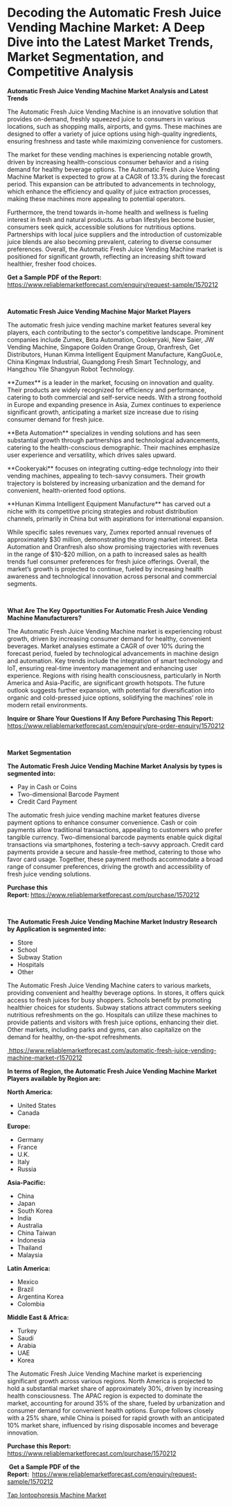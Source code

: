 <p><h1>Decoding the Automatic Fresh Juice Vending Machine Market: A Deep Dive into the Latest Market Trends, Market Segmentation, and Competitive Analysis</h1></p><p><strong>Automatic Fresh Juice Vending Machine Market Analysis and Latest Trends</strong></p>
<p><p>The Automatic Fresh Juice Vending Machine is an innovative solution that provides on-demand, freshly squeezed juice to consumers in various locations, such as shopping malls, airports, and gyms. These machines are designed to offer a variety of juice options using high-quality ingredients, ensuring freshness and taste while maximizing convenience for customers.</p><p>The market for these vending machines is experiencing notable growth, driven by increasing health-conscious consumer behavior and a rising demand for healthy beverage options. The Automatic Fresh Juice Vending Machine Market is expected to grow at a CAGR of 13.3% during the forecast period. This expansion can be attributed to advancements in technology, which enhance the efficiency and quality of juice extraction processes, making these machines more appealing to potential operators.</p><p>Furthermore, the trend towards in-home health and wellness is fueling interest in fresh and natural products. As urban lifestyles become busier, consumers seek quick, accessible solutions for nutritious options. Partnerships with local juice suppliers and the introduction of customizable juice blends are also becoming prevalent, catering to diverse consumer preferences. Overall, the Automatic Fresh Juice Vending Machine market is positioned for significant growth, reflecting an increasing shift toward healthier, fresher food choices.</p></p>
<p><strong>Get a Sample PDF of the Report:&nbsp;</strong> <a href="https://www.reliablemarketforecast.com/enquiry/request-sample/1570212?utm_campaign=2481&utm_medium=2&utm_source=Github&utm_content=ia&utm_term=25032025&utm_id=automatic-fresh-juice-vending-machine">https://www.reliablemarketforecast.com/enquiry/request-sample/1570212</a></p>
<p>&nbsp;</p>
<p><strong>Automatic Fresh Juice Vending Machine Major Market Players</strong></p>
<p><p>The automatic fresh juice vending machine market features several key players, each contributing to the sector's competitive landscape. Prominent companies include Zumex, Beta Automation, Cookeryaki, New Saier, JW Vending Machine, Singapore Golden Orange Group, Oranfresh, Get Distributors, Hunan Kimma Intelligent Equipment Manufacture, KangGuoLe, China Kingmax Industrial, Guangdong Fresh Smart Technology, and Hangzhou Yile Shangyun Robot Technology.</p><p>**Zumex** is a leader in the market, focusing on innovation and quality. Their products are widely recognized for efficiency and performance, catering to both commercial and self-service needs. With a strong foothold in Europe and expanding presence in Asia, Zumex continues to experience significant growth, anticipating a market size increase due to rising consumer demand for fresh juice.</p><p>**Beta Automation** specializes in vending solutions and has seen substantial growth through partnerships and technological advancements, catering to the health-conscious demographic. Their machines emphasize user experience and versatility, which drives sales upward.</p><p>**Cookeryaki** focuses on integrating cutting-edge technology into their vending machines, appealing to tech-savvy consumers. Their growth trajectory is bolstered by increasing urbanization and the demand for convenient, health-oriented food options.</p><p>**Hunan Kimma Intelligent Equipment Manufacture** has carved out a niche with its competitive pricing strategies and robust distribution channels, primarily in China but with aspirations for international expansion.</p><p>While specific sales revenues vary, Zumex reported annual revenues of approximately $30 million, demonstrating the strong market interest. Beta Automation and Oranfresh also show promising trajectories with revenues in the range of $10-$20 million, on a path to increased sales as health trends fuel consumer preferences for fresh juice offerings. Overall, the market’s growth is projected to continue, fueled by increasing health awareness and technological innovation across personal and commercial segments.</p></p>
<p>&nbsp;</p>
<p><strong>What Are The Key Opportunities For Automatic Fresh Juice Vending Machine Manufacturers?</strong></p>
<p><p>The Automatic Fresh Juice Vending Machine market is experiencing robust growth, driven by increasing consumer demand for healthy, convenient beverages. Market analyses estimate a CAGR of over 10% during the forecast period, fueled by technological advancements in machine design and automation. Key trends include the integration of smart technology and IoT, ensuring real-time inventory management and enhancing user experience. Regions with rising health consciousness, particularly in North America and Asia-Pacific, are significant growth hotspots. The future outlook suggests further expansion, with potential for diversification into organic and cold-pressed juice options, solidifying the machines’ role in modern retail environments.</p></p>
<p><strong>Inquire or Share Your Questions If Any Before Purchasing This Report:</strong> <a href="https://www.reliablemarketforecast.com/enquiry/pre-order-enquiry/1570212?utm_campaign=2481&utm_medium=2&utm_source=Github&utm_content=ia&utm_term=25032025&utm_id=automatic-fresh-juice-vending-machine">https://www.reliablemarketforecast.com/enquiry/pre-order-enquiry/1570212</a></p>
<p>&nbsp;</p>
<p><strong>Market Segmentation</strong></p>
<p><strong>The Automatic Fresh Juice Vending Machine Market Analysis by types is segmented into:</strong></p>
<p><ul><li>Pay in Cash or Coins</li><li>Two-dimensional Barcode Payment</li><li>Credit Card Payment</li></ul></p>
<p><p>The automatic fresh juice vending machine market features diverse payment options to enhance consumer convenience. Cash or coin payments allow traditional transactions, appealing to customers who prefer tangible currency. Two-dimensional barcode payments enable quick digital transactions via smartphones, fostering a tech-savvy approach. Credit card payments provide a secure and hassle-free method, catering to those who favor card usage. Together, these payment methods accommodate a broad range of consumer preferences, driving the growth and accessibility of fresh juice vending solutions.</p></p>
<p><strong>Purchase this Report:&nbsp;</strong><a href="https://www.reliablemarketforecast.com/purchase/1570212?utm_campaign=2481&utm_medium=2&utm_source=Github&utm_content=ia&utm_term=25032025&utm_id=automatic-fresh-juice-vending-machine">https://www.reliablemarketforecast.com/purchase/1570212</a></p>
<p>&nbsp;</p>
<p><strong>The Automatic Fresh Juice Vending Machine Market Industry Research by Application is segmented into:</strong></p>
<p><ul><li>Store</li><li>School</li><li>Subway Station</li><li>Hospitals</li><li>Other</li></ul></p>
<p><p>The Automatic Fresh Juice Vending Machine caters to various markets, providing convenient and healthy beverage options. In stores, it offers quick access to fresh juices for busy shoppers. Schools benefit by promoting healthier choices for students. Subway stations attract commuters seeking nutritious refreshments on the go. Hospitals can utilize these machines to provide patients and visitors with fresh juice options, enhancing their diet. Other markets, including parks and gyms, can also capitalize on the demand for healthy, on-the-spot refreshments.</p></p>
<p><a href="https://www.reliablemarketforecast.com/automatic-fresh-juice-vending-machine-market-r1570212?utm_campaign=2481&utm_medium=2&utm_source=Github&utm_content=ia&utm_term=25032025&utm_id=automatic-fresh-juice-vending-machine">&nbsp;https://www.reliablemarketforecast.com/automatic-fresh-juice-vending-machine-market-r1570212</a></p>
<p><strong>In terms of Region, the Automatic Fresh Juice Vending Machine Market Players available by Region are:</strong></p>
<p>
    <p> <strong> North America: </strong>
        <ul>
            <li>United States</li>
            <li>Canada</li>
        </ul>
        </p> 
    <p> <strong> Europe: </strong>
        <ul>
            <li>Germany</li>
            <li>France</li>
            <li>U.K.</li>
            <li>Italy</li>
            <li>Russia</li>
        </ul>
        </p> 
    <p> <strong> Asia-Pacific: </strong>
        <ul>
            <li>China</li>
            <li>Japan</li>
            <li>South Korea</li>
            <li>India</li>
            <li>Australia</li>
            <li>China Taiwan</li>
            <li>Indonesia</li>
            <li>Thailand</li>
            <li>Malaysia</li>
        </ul>
        </p> 
    <p> <strong> Latin America: </strong>
        <ul>
            <li>Mexico</li>
            <li>Brazil</li>
            <li>Argentina Korea</li>
            <li>Colombia</li>
        </ul>
        </p> 
    <p> <strong> Middle East & Africa: </strong>
        <ul>
            <li>Turkey</li>
            <li>Saudi</li>
            <li>Arabia</li>
            <li>UAE</li>
            <li>Korea</li>
        </ul>
    </p>
    </p>
<p><p>The Automatic Fresh Juice Vending Machine market is experiencing significant growth across various regions. North America is projected to hold a substantial market share of approximately 30%, driven by increasing health consciousness. The APAC region is expected to dominate the market, accounting for around 35% of the share, fueled by urbanization and consumer demand for convenient health options. Europe follows closely with a 25% share, while China is poised for rapid growth with an anticipated 10% market share, influenced by rising disposable incomes and beverage innovation.</p></p>
<p><strong>Purchase this Report: </strong><a href="https://www.reliablemarketforecast.com/purchase/1570212?utm_campaign=2481&utm_medium=2&utm_source=Github&utm_content=ia&utm_term=25032025&utm_id=automatic-fresh-juice-vending-machine">https://www.reliablemarketforecast.com/purchase/1570212</a></p>
<p>&nbsp;<strong>Get a Sample PDF of the Report:&nbsp;&nbsp;</strong><a href="https://www.reliablemarketforecast.com/enquiry/request-sample/1570212?utm_campaign=2481&utm_medium=2&utm_source=Github&utm_content=ia&utm_term=25032025&utm_id=automatic-fresh-juice-vending-machine">https://www.reliablemarketforecast.com/enquiry/request-sample/1570212</a></p>
<p><strong></strong></p>
<p><p><a href="https://github.com/nabadeneme/Market-Research-Report-List-1/blob/main/tap-iontophoresis-machine-market.md?utm_campaign=2481&utm_medium=2&utm_source=Github&utm_content=ia&utm_term=25032025&utm_id=automatic-fresh-juice-vending-machine">Tap Iontophoresis Machine Market</a></p></p>